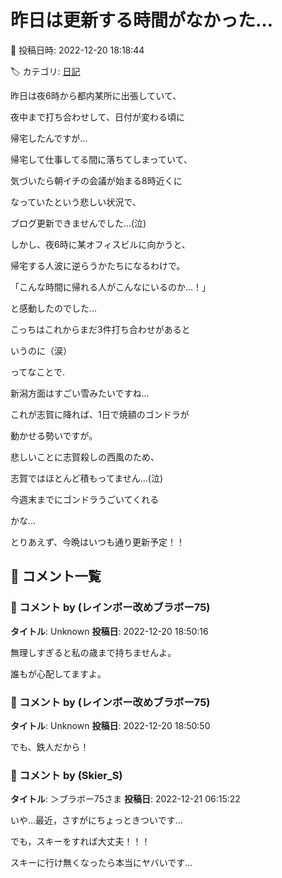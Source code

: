 # 昨日は更新する時間がなかった…

📅 投稿日時: 2022-12-20 18:18:44

🏷️ カテゴリ: [日記](cc4b5682fb7b8b144980957a978653fb0.md)

昨日は夜6時から都内某所に出張していて、


夜中まで打ち合わせして、日付が変わる頃に


帰宅したんですが…


帰宅して仕事してる間に落ちてしまっていて、


気づいたら朝イチの会議が始まる8時近くに


なっていたという悲しい状況で、


ブログ更新できませんでした…(泣)





しかし、夜6時に某オフィスビルに向かうと、


帰宅する人波に逆らうかたちになるわけで。


「こんな時間に帰れる人がこんなにいるのか…！」


と感動したのでした…


こっちはこれからまだ3件打ち合わせがあると


いうのに（涙）





ってなことで.


新潟方面はすごい雪みたいですね…


これが志賀に降れば、1日で焼額のゴンドラが


動かせる勢いですが。


悲しいことに志賀殺しの西風のため、


志賀ではほとんど積もってません…(泣)


今週末までにゴンドラうごいてくれる


かな…





とりあえず、今晩はいつも通り更新予定！！

## 💬 コメント一覧

### 💬 コメント by (レインボー改めブラボー75)
**タイトル**: Unknown
**投稿日**: 2022-12-20 18:50:16

無理しすぎると私の歳まで持ちませんよ。

誰もが心配してますよ。

### 💬 コメント by (レインボー改めブラボー75)
**タイトル**: Unknown
**投稿日**: 2022-12-20 18:50:50

でも、鉄人だから！

### 💬 コメント by (Skier_S)
**タイトル**: ＞ブラボー75さま
**投稿日**: 2022-12-21 06:15:22

いや…最近，さすがにちょっときついです…

でも，スキーをすれば大丈夫！！！

スキーに行け無くなったら本当にヤバいです…

